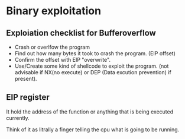 # Binary exploitation

## Exploiation checklist for Bufferoverflow

* Crash or overlfow the program
* Find out how many bytes it took to crash the program. (EIP offset)
* Confirm the offset with EIP "overwrite".
* Use/Create some kind of shellcode to exploit the program. (not advisable if NX(no execute) or DEP (Data excution prevention) if present).

## EIP register

It hold the address of the function or anything that is being executed currently.

Think of it as litrally a finger telling the cpu what is going to be running.
